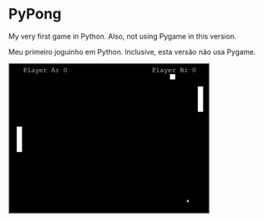 # PyPong

My very first game in Python. Also, not using Pygame in this version.

Meu primeiro joguinho em Python. Inclusive, esta versão não usa Pygame.

![myPongGif](https://github.com/Angelion879/PyPong/blob/Dev/Pong.gif)
